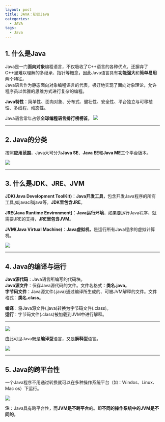 ```yaml
---
layout: post
title: JAVA：初识Java
categories:
  - JAVA
tags:
  - Java
---
```


## 1. 什么是Java
Java是一门**面向对象**编程语言，不仅吸收了C++语言的各种优点，还摒弃了C++里难以理解的多继承、指针等概念，因此Java语言具有**功能强大**和**简单易用**两个特征。  
Java语言作为静态面向对象编程语言的代表，极好地实现了面向对象理论，允许程序员以优雅的思维方式进行复杂的编程。

**Java特性**：简单性、面向对象、分布式、健壮性、安全性、平台独立与可移植性、多线程、动态性。

Java语言常年占领**全球编程语言排行榜榜首**。
![](https://img-blog.csdn.net/20180610213300527?watermark/2/text/aHR0cHM6Ly9ibG9nLmNzZG4ubmV0L0RvbmdfQWxleA==/font/5a6L5L2T/fontsize/400/fill/I0JBQkFCMA==/dissolve/70)

----------
## 2. Java的分类
按照**应用范围**，Java大可分为**Java SE**、**Java EE**和**Java ME**三个平台版本。  

![](https://i.imgur.com/nBX84Po.png)

----------
## 3. 什么是JDK、JRE、JVM
**JDK(Java Development ToolKit)**：**Java开发工具**，包含开发Java程序的所有工具,如javac和java等，**JDK里包含JRE**。
  
**JRE(Java Runtime Environment)**：**Java运行环境**，如果要运行Java程序，就需要JRE的支持，**JRE里包含JVM**。

**JVM(Java Virtual Machine)**：**Java虚拟机**，是运行所有Java程序的虚拟计算机。

![](https://i.imgur.com/N1UiV6X.png)

----------
## 4. Java的编译与运行
**Java源代码**：Java语言所编写的代码块。  
**Java源文件**：保存Java源代码的文件。文件名格式：**类名.java**。  
**字节码文件**：Java源文件(.java)通过编译所生成的、可被JVM解释的文件。文件格式：**类名.class**。  

**编译**：将Java源文件(.java)转换为字节码文件(.class)。  
**运行**：字节码文件(.class)被加载到JVM中进行解释。
****
![](https://i.imgur.com/oF5tIbz.png)

由此可见Java既是**编译型**语言，又是**解释型**语言。

![](https://i.imgur.com/m9eRI94.png)

----------
## 5. Java的跨平台性
一个Java程序不用通过转换就可以在多种操作系统平台（如：Windos、Linux、Mac os）下运行。

![](https://i.imgur.com/r6pPQl7.png)

**注**：Java具有跨平台性，而**JVM是不跨平台**的。即**不同的操作系统中的JVM是不同的**。
